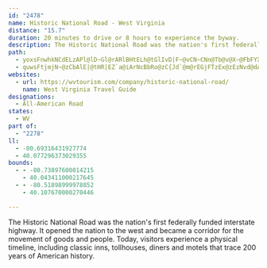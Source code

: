 ```yaml
---
id: "2478"
name: Historic National Road - West Virginia
distance: "15.7"
duration: 20 minutes to drive or 8 hours to experience the byway.
description: The Historic National Road was the nation's first federally funded interstate highway. It opened the nation to the west and became a corridor for the movement of goods and people. Today, visitors experience a physical timeline, including classic inns, tollhouses, diners and motels that trace 200 years of American history.
path:
  - yoxsFnwhkNCdELzAPl@lD~Gl@rARlBHtELh@tGlIvD|F~@vCN~CNn@Tb@v@X~@FbFYXLNV~AxDnGbMz@zBh@bCxBpPr@xBdApBlErE~@f@fDZxABpHm@x@BjA\jCE|D`AtAP|ADt@PbAl@Xf@Nn@C|@OdAkAxEe@`Ek@lCA\~@rERtIVf@v@j@d@l@Xx@j@dDf@jArAxAtKtI`@X|Bf@vFfDbAb@nA?dAWfDeBzFAnWfE@?lA`Jb@lEr@jFN|Ax@jDrBfFZl@x@vC^xF?|DsBfNo@`Hi@vBe@xA}CvGwGrMyDrG_MjUo@rBi@xEEzCJrAXjApEzHxCpDjB`AhErDjARtCJjEr@bCAVnFtPsAtB]|Ho@v@tOxChq@iPrAY~BBpQ?@
  - quwsFtjmjN~@zCbAlE|@tHR|EZ`a@iArNcBbRo@zC{Jd`@m@rEGjFTzEx@zEzNvd@dAhCtApBfRbQ|Ar@dAVfGLrAP~Af@|@d@|AlAtBdC`GnJxD`Jh@x@rApA|FfD`At@`CdDjAjCPfANrBD`FNdCTzBjCnPZx@l@x@|@p@fDdB|@`BXjBh@|H|@rQTdBtBbE`ApAtBxBrE~DlAzAj@lAl@lCTdFd@fCfB~EfEnHnAtClE`Nn@bAjHfGnAtBZpAv@zG^~BbDlLlBbFdBrB|DlDvCxAlFrAhBVzKe@hBJnA`@t@b@lAhAl@|@x@lCb@pBvK|l@VtDA~FHjBd@zCl@pBdBzDbArAl@d@~WfP~CxBlAlAjGbJbE`J|GhPRx@XlApBtOhE`Y`@x@l@f@xDjAnAlAhCrEbCxGb@lBXnD?h@]vKo@fIFxBd@xB~B`Fd@jBX`Jj@rHj@vHvAlN^~Ap@hBzMvXlAxCao@~o@s@l@sVfNyAlBaG`Ko@t@gk@ve@qZbO_x@da@qC~Ai@~@GjAF`AvDtVzA|K
websites:
  - url: https://wvtourism.com/company/historic-national-road/
    name: West Virginia Travel Guide
designations:
  - All-American Road
states:
  - WV
part of:
  - "2278"
ll:
  - -80.69316431927774
  - 40.077296373029355
bounds:
  - - -80.73897600014215
    - 40.043411000217645
  - - -80.51898999978852
    - 40.107670000270446

---
```


The Historic National Road was the nation's first federally funded interstate highway. It opened the nation to the west and became a corridor for the movement of goods and people. Today, visitors experience a physical timeline, including classic inns, tollhouses, diners and motels that trace 200 years of American history.
